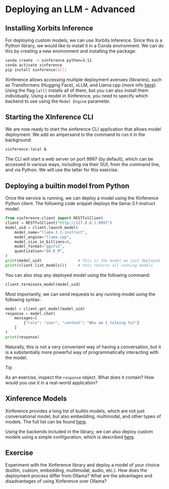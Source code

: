 # Deploying an LLM - Advanced

## Installing Xorbits Inference

For deploying custom models, we can use Xorbits Inference. Since this is a
Python library, we would like to install it in a Conda environment. We can do
this by creating a new environment and installing the package:

```bash
conda create -n xinference python=3.11
conda activate xinference
pip install xinference[all]
```

Xinference allows accessing multiple deployment avenues (libraries), such as
Transformers (Hugging Face), vLLM, and Llama.cpp (more info
[here](https://inference.readthedocs.io/en/latest/getting_started/installation.html#installation)).
Using the flag `[all]` installs all of them, but you can also install them
individually. Using a model in Xinference, you need to specify which backend to
use using the `Model Engine` parameter.

## Starting the XInference CLI

We are now ready to start the xinference CLI application that allows model
deployment. We add an ampersand to the command to run it in the background:

```bash
xinference-local &
```

The CLI will start a web server on port 9997 (by default), which can be accessed
in various ways, including via their GUI, from the command line, and via Python.
We will use the latter for this exercise.

## Deploying a builtin model from Python

Once the service is running, we can deploy a model using the Xinference Python
client. The following code snippet deploys the llama-3.1-instruct model:

```python
from xinference.client import RESTfulClient
client = RESTfulClient("http://127.0.0.1:9997")
model_uid = client.launch_model(
    model_name="llama-3.1-instruct",
    model_engine="llama.cpp",
    model_size_in_billions=8,
    model_format="ggufv2",
    quantization="Q4_K_M",
)
print(model_uid)                # this is the model we just deployed
print(client.list_models())     # this returns all running models
```

You can also stop any deployed model using the following command:

```python
client.terminate_model(model_uid)
```

Most importantly, we can send requests to any running model using the following
syntax:

```python
model = client.get_model(model_uid)
response = model.chat(
    messages=[
        {"role": "user", "content": "Who am I talking to?"}
    ]
)
print(response)
```

Naturally, this is not a very convenient way of having a conversation, but it is
a substantially more powerful way of programmatically interacting with the
model. 

> [!TIP]
> As an exercise, inspect the `response` object. What does it contain? How would
> you use it in a real-world application?

## Xinference Models

Xinference provides a long list of builtin models, which are not just
conversational model, but also embedding, multimodal, and other types of models.
The full list can be found
[here](https://inference.readthedocs.io/en/latest/models/builtin/index.html).

Using the backends included in the library, we can also deploy custom models
using a simple configuration, which is described
[here](https://inference.readthedocs.io/en/latest/models/custom.html).

## Exercise

Experiment with the Xinference library and deploy a model of your choice
(builtin, custom, embedding, multimodal, audio, etc.). How does the deployment
process differ from Ollama? What are the advantages and disadvantages of using
Xinference over Ollama?